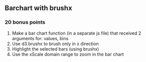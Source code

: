 ## Barchart with brushx
### 20 bonus points

1. Make a bar chart function (in a separate js file) that received 2 arguments for: values, bins
2. Use d3.brushx to brush only in x direction
3. Highlight the selected bars (using brushx)
4. Use the xScale domain range to zoom in the bar chart 


